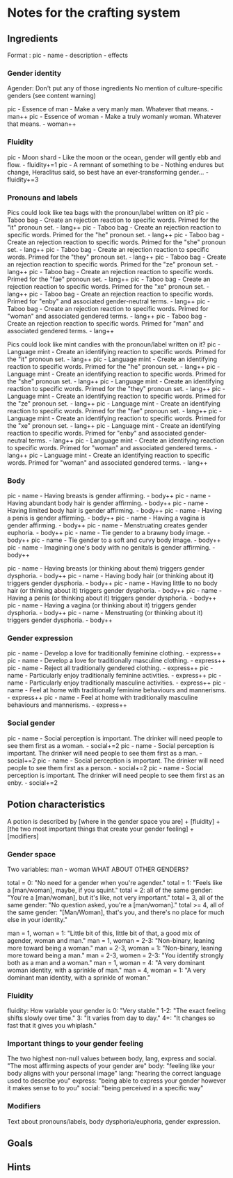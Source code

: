 # Notes for the crafting system

## Ingredients
Format : pic - name - description - effects

### Gender identity
Agender: Don't put any of those ingredients
No mention of culture-specific genders (see content warning)

pic - Essence of man - Make a very manly man. Whatever that means. - man++
pic - Essence of woman - Make a truly womanly woman. Whatever that means. - woman++

### Fluidity

pic - Moon shard - Like the moon or the ocean, gender will gently ebb and flow. - fluidity+=1
pic - A remnant of something to be - Nothing endures but change, Heraclitus said, so best have an ever-transforming gender... - fluidity+=3

### Pronouns and labels
Pics could look like tea bags with the pronoun/label written on it?
pic - Taboo bag - Create an rejection reaction to specific words. Primed for the "it" pronoun set. - lang++
pic - Taboo bag - Create an rejection reaction to specific words. Primed for the "he" pronoun set. - lang++
pic - Taboo bag - Create an rejection reaction to specific words. Primed for the "she" pronoun set. - lang++
pic - Taboo bag - Create an rejection reaction to specific words. Primed for the "they" pronoun set. - lang++
pic - Taboo bag - Create an rejection reaction to specific words. Primed for the "ze" pronoun set. - lang++
pic - Taboo bag - Create an rejection reaction to specific words. Primed for the "fae" pronoun set. - lang++
pic - Taboo bag - Create an rejection reaction to specific words. Primed for the "xe" pronoun set. - lang++
pic - Taboo bag - Create an rejection reaction to specific words. Primed for "enby" and associated gender-neutral terms. - lang++
pic - Taboo bag - Create an rejection reaction to specific words. Primed for "woman" and associated gendered terms. - lang++
pic - Taboo bag - Create an rejection reaction to specific words. Primed for "man" and associated gendered terms. - lang++

Pics could look like mint candies with the pronoun/label written on it?
pic - Language mint - Create an identifying reaction to specific words. Primed for the "it" pronoun set. - lang++
pic - Language mint - Create an identifying reaction to specific words. Primed for the "he" pronoun set. - lang++
pic - Language mint - Create an identifying reaction to specific words. Primed for the "she" pronoun set. - lang++
pic - Language mint - Create an identifying reaction to specific words. Primed for the "they" pronoun set. - lang++
pic - Language mint - Create an identifying reaction to specific words. Primed for the "ze" pronoun set. - lang++
pic - Language mint - Create an identifying reaction to specific words. Primed for the "fae" pronoun set. - lang++
pic - Language mint - Create an identifying reaction to specific words. Primed for the "xe" pronoun set. - lang++
pic - Language mint - Create an identifying reaction to specific words. Primed for "enby" and associated gender-neutral terms. - lang++
pic - Language mint - Create an identifying reaction to specific words. Primed for "woman" and associated gendered terms. - lang++
pic - Language mint - Create an identifying reaction to specific words. Primed for "woman" and associated gendered terms. - lang++

### Body
pic - name - Having breasts is gender affirming. - body++
pic - name - Having abundant body hair is gender affirming. - body++
pic - name - Having limited body hair is gender affirming. - body++
pic - name - Having a penis is gender affirming. - body++
pic - name - Having a vagina is gender affirming. - body++
pic - name - Menstruating creates gender euphoria. - body++
pic - name - Tie gender to a brawny body image.  - body++
pic - name - Tie gender to a soft and curvy body image. - body++
pic - name - Imagining one's body with no genitals is gender affirming. - body++

pic - name - Having breasts (or thinking about them) triggers gender dysphoria. - body++
pic - name - Having body hair (or thinking about it) triggers gender dysphoria. - body++
pic - name - Having little to no body hair (or thinking about it) triggers gender dysphoria. - body++
pic - name - Having a penis (or thinking about it) triggers gender dysphoria. - body++
pic - name - Having a vagina (or thinking about it) triggers gender dysphoria. - body++
pic - name - Menstruating (or thinking about it) triggers gender dysphoria. - body++

### Gender expression
pic - name - Develop a love for traditionally feminine clothing. - express++
pic - name - Develop a love for traditionally masculine clothing. - express++
pic - name - Reject all traditionally gendered clothing. - express++
pic - name - Particularly enjoy traditionally feminine activities. - express++
pic - name - Particularly enjoy traditionally masculine activities. - express++
pic - name - Feel at home with traditionally feminine behaviours and mannerisms. - express++
pic - name - Feel at home with traditionally masculine behaviours and mannerisms. - express++


### Social gender

pic - name - Social perception is important. The drinker will need people to see them first as a woman. - social+=2
pic - name - Social perception is important. The drinker will need people to see them first as a man. - social+=2
pic - name - Social perception is important. The drinker will need people to see them first as a person. - social+=2
pic - name - Social perception is important. The drinker will need people to see them first as an enby. - social+=2

## Potion characteristics
A potion is described by [where in the gender space you are] + [fluidity] + [the two most important things that create your gender feeling] + [modifiers]

### Gender space
Two variables: man - woman
WHAT ABOUT OTHER GENDERS?

total = 0: "No need for a gender when you're agender."
total = 1: "Feels like a [man/woman], maybe, if you squint."
total = 2: all of the same gender: "You're a [man/woman], but it's like, not very important."
total = 3, all of the same gender: "No question asked, you're a [man/woman]."
total >= 4, all of the same gender: "[Man/Woman], that's you, and there's no place for much else in your identity."

man = 1, woman = 1: "Little bit of this, little bit of that, a good mix of agender, woman and man."
man = 1, woman = 2-3: "Non-binary, leaning more toward being a woman."
man = 2-3, woman = 1: "Non-binary, leaning more toward being a man."
man = 2-3, women = 2-3: "You identify strongly both as a man and a woman."
man = 1, woman = 4: "A very dominant woman identity, with a sprinkle of man."
man = 4, woman = 1: "A very dominant man identity, with a sprinkle of woman."

### Fluidity
fluidity: How variable your gender is
0: "Very stable."
1-2: "The exact feeling shifts slowly over time."
3: "It varies from day to day."
4+: "It changes so fast that it gives you whiplash."

### Important things to your gender feeling
The two highest non-null values between body, lang, express and social.
"The most affirming aspects of your gender are"
body: "feeling like your body aligns with your personal image"
lang: "hearing the correct language used to describe you"
express: "being able to express your gender however it makes sense to to you"
social: "being perceived in a specific way"

### Modifiers
Text about pronouns/labels, body dysphoria/euphoria, gender expression.


## Goals

## Hints
